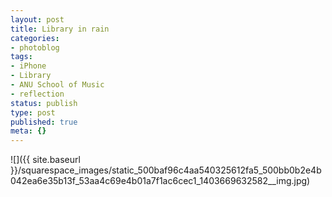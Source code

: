 ```yaml
---
layout: post
title: Library in rain
categories:
- photoblog
tags:
- iPhone
- Library
- ANU School of Music
- reflection
status: publish
type: post
published: true
meta: {}
---
```


![]({{ site.baseurl }}/squarespace_images/static_500baf96c4aa540325612fa5_500bb0b2e4b042ea6e35b13f_53aa4c69e4b01a7f1ac6cec1_1403669632582__img.jpg)

